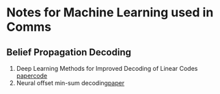 # Notes for Machine Learning used in Comms

## Belief Propagation Decoding
1. Deep Learning Methods for Improved Decoding of Linear Codes [paper](https://arxiv.org/abs/1706.07043)[code](https://github.com/lorenlugosch/neural-min-sum-decoding) 
2. Neural offset min-sum decoding[paper](https://arxiv.org/abs/1701.05931)


